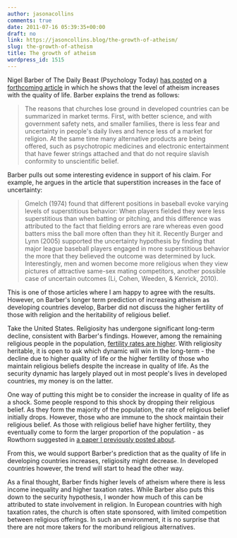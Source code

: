```yaml
---
author: jasonacollins
comments: true
date: 2011-07-16 05:39:35+00:00
draft: no
link: https://jasoncollins.blog/the-growth-of-atheism/
slug: the-growth-of-atheism
title: The growth of atheism
wordpress_id: 1515
---
```


Nigel Barber of The Daily Beast (Psychology Today) [has posted](http://www.psychologytoday.com/blog/the-human-beast/201107/why-atheism-will-replace-religion-new-evidence) on [a forthcoming article](http://doi.org/10.1177/1069397111402465) in which he shows that the level of atheism increases with the quality of life. Barber explains the trend as follows:


<blockquote>The reasons that churches lose ground in developed countries can be summarized in market terms. First, with better science, and with government safety nets, and smaller families, there is less fear and uncertainty in people's daily lives and hence less of a market for religion. At the same time many alternative products are being offered, such as psychotropic medicines and electronic entertainment that have fewer strings attached and that do not require slavish conformity to unscientific belief.</blockquote>


Barber pulls out some interesting evidence in support of his claim. For example, he argues in the article that superstition increases in the face of uncertainty:


<blockquote>Gmelch (1974) found that different positions in baseball evoke varying levels of superstitious behavior: When players fielded they were less superstitious than when batting or pitching, and this difference was attributed to the fact that fielding errors are rare whereas even good batters miss the ball more often than they hit it. Recently Burger and Lynn (2005) supported the uncertainty hypothesis by finding that major league baseball players engaged in more superstitious behavior the more that they believed the outcome was determined by luck. Interestingly, men and women become more religious when they view pictures of attractive same-sex mating competitors, another possible case of uncertain outcomes (Li, Cohen, Weeden, & Kenrick, 2010).</blockquote>


This is one of those articles where I am happy to agree with the results. However, on Barber's longer term prediction of increasing atheism as developing countries develop, Barber did not discuss the higher fertility of those with religion and the heritability of religious belief.

Take the United States. Religiosity has undergone significant long-term decline, consistent with Barber's findings. However, among the remaining religious people in the population, [fertility rates are higher](https://jasoncollins.blog/heritability-of-religion-and-fertility/). With religiosity heritable, it is open to ask which dynamic will win in the long-term - the decline due to higher quality of life or the higher fertility of those who maintain religious beliefs despite the increase in quality of life. As the security dynamic has largely played out in most people's lives in developed countries, my money is on the latter.

One way of putting this might be to consider the increase in quality of life as a shock. Some people respond to this shock by dropping their religious belief. As they form the majority of the population, the rate of religious belief initially drops. However, those who are immune to the shock maintain their religious belief. As those with religious belief have higher fertility, they eventually come to form the larger proportion of the population - as Rowthorn suggested in [a paper I previously posted about](https://jasoncollins.blog/heritability-of-religion-and-fertility/).

From this, we would support Barber's prediction that as the quality of life in developing countries increases, religiosity might decrease. In developed countries however, the trend will start to head the other way.

As a final thought, Barber finds higher levels of atheism where there is less income inequality and higher taxation rates. While Barber also puts this down to the security hypothesis, I wonder how much of this can be attributed to state involvement in religion. In European countries with high taxation rates, the church is often state sponsored, with limited competition between religious offerings. In such an environment, it is no surprise that there are not more takers for the moribund religious alternatives.
